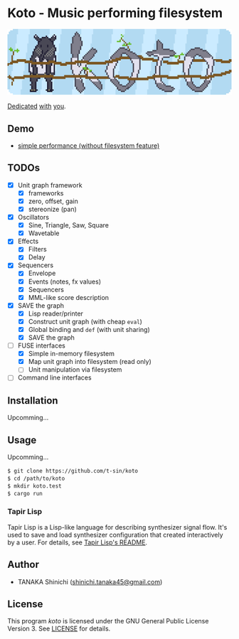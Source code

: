 # Koto - Music performing filesystem

![koto logo](koto-logo.gif)

[Dedicated](https://twitter.com/tobuzoo7/status/999061314818359296) [with](https://twitter.com/tobuzoo7/status/1021623019465146368) [you](https://mobile.twitter.com/sin_clav/status/1069065073912496130).

## Demo

- [simple performance (without filesystem feature)](https://www.youtube.com/watch?v=W_rGWa86TZg)

## TODOs

- [x] Unit graph framework
    - [x] frameworks
    - [x] zero, offset, gain
    - [x] stereonize (pan)
- [x] Oscillators
    - [x] Sine, Triangle, Saw, Square
    - [x] Wavetable
- [x] Effects
    - [x] Filters
    - [x] Delay
- [x] Sequencers
    - [x] Envelope
    - [x] Events (notes, fx values)
    - [x] Sequencers
    - [x] MML-like score description
- [x] SAVE the graph
    - [x] Lisp reader/printer
    - [x] Construct unit graph (with cheap `eval`)
    - [x] Global binding and `def` (with unit sharing)
    - [x] SAVE the graph
- [ ] FUSE interfaces
    - [x] Simple in-memory filesystem
    - [x] Map unit graph into filesystem (read only)
    - [ ] Unit manipulation via filesystem
- [ ] Command line interfaces

## Installation

Upcomming...

## Usage

Upcomming...

```sh
$ git clone https://github.com/t-sin/koto
$ cd /path/to/koto
$ mkdir koto.test
$ cargo run
```

### Tapir Lisp

Tapir Lisp is a Lisp-like language for describing synthesizer signal flow.
It's used to save and load synthesizer configuration that created interactively by a user.
For details, see [Tapir Lisp's README](src/tapirlisp/README.md).

## Author

- TANAKA Shinichi (<shinichi.tanaka45@gmail.com>)

## License

This program *koto* is licensed under the GNU General Public License Version 3. See [LICENSE](LICENSE) for details.
